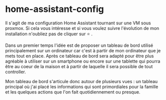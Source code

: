 # home-assistant-config
Il s'agit de ma configuration Home Assistant tournant sur une VM sous proxmox. Si cela vous intéresse et si vous voulez suivre l'évolution de mon installation n'oubliez pas de cliquer sur ⭐️ .

Dans un premier temps l'idée est de proposer un tableau de bord utilisé principalement sur un ordinateur car c'est à partir de mon ordinateur que je mets tout en place. Après ce tableau de bord sera adapté pour être plus agréable à utiliser sur un smartphone ou encore sur une tablette qui pourra être au coeur de la maison et à partir de laquelle il sera possible de tout controller.

Mon tableau de bord s'articule donc autour de plusieurs vues : un tableau principal où j'ai placé les informations qui sont primordiales pour la famille et les quelques actions que l'on fait quotidiennement ou presque.
